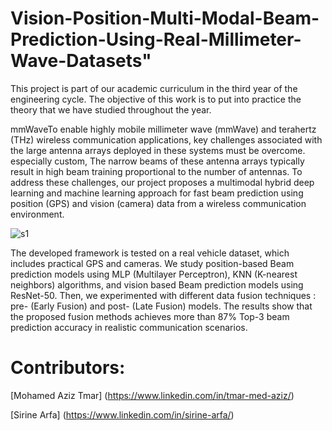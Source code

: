 # Vision-Position-Multi-Modal-Beam-Prediction-Using-Real-Millimeter-Wave-Datasets" 
This project is part of our academic curriculum in the third year of the engineering
cycle. The objective of this work is to put into practice the theory that we have studied
throughout the year.

mmWaveTo enable highly mobile millimeter wave (mmWave) and terahertz (THz)
wireless communication applications, key challenges associated with the large antenna
arrays deployed in these systems must be overcome. especially custom, The narrow beams
of these antenna arrays typically result in high beam training proportional to the number
of antennas. To address these challenges, our project proposes a multimodal hybrid deep
learning and machine learning approach for fast beam prediction using position (GPS)
and vision (camera) data from a wireless communication environment.

![s1](https://user-images.githubusercontent.com/80635318/196522926-79fb25c7-07b5-40ae-bd7c-e04fdd0459ef.PNG)

The developed framework is tested on a real vehicle dataset, which includes practical GPS
and cameras. We study position-based Beam prediction models using MLP (Multilayer
Perceptron), KNN (K-nearest neighbors) algorithms, and vision based Beam prediction
models using ResNet-50. Then, we experimented with different data fusion techniques :
pre- (Early Fusion) and post- (Late Fusion) models. The results show that the proposed
fusion methods achieves more than 87% Top-3 beam prediction accuracy in realistic
communication scenarios.

# Contributors:

[Mohamed Aziz Tmar] (https://www.linkedin.com/in/tmar-med-aziz/)

[Sirine Arfa] (https://www.linkedin.com/in/sirine-arfa/)

